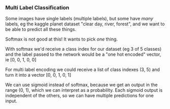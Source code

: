 ### Multi Label Classification

Some images have single labels (multiple labels), but some have _many_ labels, eg the kaggle planet dataset "clear day, river, forest", and we want to be able to predict all these things.

Softmax is not good at this! It wants to pick _one_ thing.

With softmax we'd receive a class index for our dataset (eg 3 of 5 classes) and the label passed to the network would be a "one hot encoded" vector, ie [0, 0, 1, 0, 0]

For multi label encoding we could receive a list of class indexes (3, 5) and turn it into a vector  [0, 0, 1, 0, 1]

We can use sigmoid instead of softmax, because we get an output in the range (0, 1), which we can interpret as a probability. Each sigmoid output is independent of the others, so we can have multiple predictions for one input.
